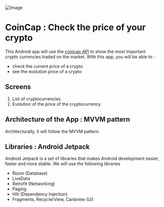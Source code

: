 ![Image](https://miro.medium.com/max/262/1*pso0NfstOrEHq4o6UGvnKQ.gif)

# CoinCap : Check the price of your crypto

This Android app will use the [coincap API](https://docs.coincap.io/) to show the most important crypto currencies traded on the market.
With this app, you will be able to :

- check the current price of a crypto
- see the evolution price of a crypto
 
## Screens 

1. List of cryptocurrencies 
2. Evolution of the price of the cryptocurrency 


## Architecture of the App : MVVM pattern

Architecturally, it will follow the MVVM pattern. 

## Libraries : Android Jetpack

Android Jetpack is a set of libraries that makes Android development easier, faster and more stable. 
We will use the following libraries 

- Room (Database)
- LiveData 
- Retrofit (Networking)
- Paging 
- Hilt (Dependency Injection)
- Fragments, RecyclerView, Cardview (Ui)

